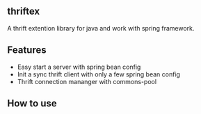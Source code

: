 ## thriftex

A thrift extention library for java and work with spring framework.

## Features

* Easy start a server with spring bean config
* Init a sync thrift client with only a few spring bean config
* Thrift connection mananger with commons-pool

## How to use
